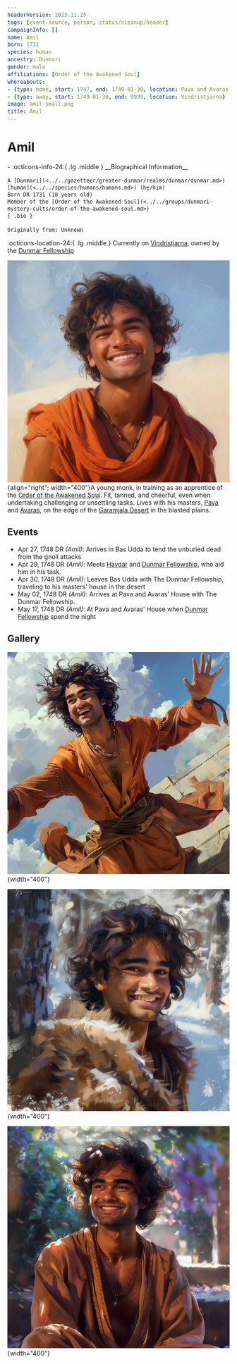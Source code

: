 ```yaml
---
headerVersion: 2023.11.25
tags: [event-source, person, status/cleanup/header]
campaignInfo: []
name: Amil
born: 1731
species: human
ancestry: Dunmari
gender: male
affiliations: [Order of the Awakened Soul]
whereabouts:
- {type: home, start: 1747, end: 1749-01-30, location: Pava and Avaras' House}
- {type: away, start: 1749-01-30, end: 9999, location: Vindristjarna}
image: amil-small.png
title: Amil
---
```

# Amil
<div class="grid cards ext-narrow-margin ext-one-column" markdown>
- :octicons-info-24:{ .lg .middle } __Biographical Information__

    A [Dunmari](<../../gazetteer/greater-dunmar/realms/dunmar/dunmar.md>) [human](<../../species/humans/humans.md>) (he/him)  
    Born DR 1731 (18 years old)  
    Member of the [Order of the Awakened Soul](<../../groups/dunmari-mystery-cults/order-of-the-awakened-soul.md>)  
    { .bio }

    Originally from: Unknown
</div>

:octicons-location-24:{ .lg .middle } Currently on [Vindristjarna](<../../things/ships/vindristjarna.md>), owned by the [Dunmar Fellowship](<../pcs/dunmar-fellowship/dunmar-fellowship.md>)




![Amil Final](../../assets/amil-final.png){align="right"; width="400"}A young monk, in training as an apprentice of the [Order of the Awakened Soul](<../../groups/dunmari-mystery-cults/order-of-the-awakened-soul.md>). Fit, tanned, and cheerful, even when undertaking challenging or unsettling tasks. Lives with his masters, [Pava](<./pava.md>) and [Avaras](<./avaras.md>), on the edge of the [Garamjala Desert](<../../gazetteer/greater-dunmar/garamjala-plateau/garamjala-desert.md>) in the blasted plains. 


## Events
- Apr 27, 1748 DR *(Amil)*: Arrives in Bas Udda to tend the unburied dead from the gnoll attacks
- Apr 29, 1748 DR *(Amil)*: Meets [Havdar](<./havdar.md>) and [Dunmar Fellowship](<../pcs/dunmar-fellowship/dunmar-fellowship.md>), who aid him in his task. 
- Apr 30, 1748 DR *(Amil)*: Leaves Bas Udda with The Dunmar Fellowship, traveling to his masters' house in the desert
- May 02, 1748 DR *(Amil)*: Arrives at Pava and Avaras' House with The Dunmar Fellowship. 
- May 17, 1748 DR *(Amil)*: At Pava and Avaras' House when [Dunmar Fellowship](<../pcs/dunmar-fellowship/dunmar-fellowship.md>) spend the night

## Gallery
![Amil Martial Arts](../../assets/amil-martial-arts.png){width="400"}

![Amil Snow Forest](../../assets/amil-snow-forest.png){width="400"}

![Amil Skyship Garden](../../assets/amil-skyship-garden.png){width="400"}